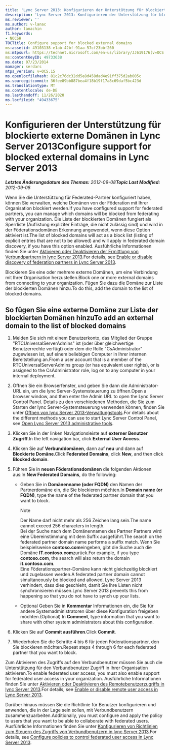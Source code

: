 ```yaml
---
title: 'Lync Server 2013: Konfigurieren der Unterstützung für blockierte externe Domänen'
description: 'Lync Server 2013: Konfigurieren der Unterstützung für blockierte externe Domänen.'
ms.reviewer: ''
ms.author: v-lanac
author: lanachin
f1.keywords:
- NOCSH
TOCTitle: Configure support for blocked external domains
ms:assetid: 49103138-e1ab-42bf-91aa-57cf23bbf260
ms:mtpsurl: https://technet.microsoft.com/en-us/library/JJ619176(v=OCS.15)
ms:contentKeyID: 49733638
ms.date: 07/23/2014
manager: serdars
mtps_version: v=OCS.15
ms.openlocfilehash: 81c2c76dc32dd5e8d458dad4e91ff375d2ab005c
ms.sourcegitcommit: 36fee89bb887bea4f18b19f17a8c69daf5bc423d
ms.translationtype: MT
ms.contentlocale: de-DE
ms.lasthandoff: 11/26/2020
ms.locfileid: "49433675"
---
```

# <a name="configure-support-for-blocked-external-domains-in-lync-server-2013"></a><span data-ttu-id="e7e56-103">Konfigurieren der Unterstützung für blockierte externe Domänen in Lync Server 2013</span><span class="sxs-lookup"><span data-stu-id="e7e56-103">Configure support for blocked external domains in Lync Server 2013</span></span>

<div data-xmlns="http://www.w3.org/1999/xhtml">

<div class="topic" data-xmlns="http://www.w3.org/1999/xhtml" data-msxsl="urn:schemas-microsoft-com:xslt" data-cs="https://msdn.microsoft.com/">

<div data-asp="https://msdn2.microsoft.com/asp">



</div>

<div id="mainSection">

<div id="mainBody"><span data-ttu-id="e7e56-104">

<span> </span></span><span class="sxs-lookup"><span data-stu-id="e7e56-104">

<span> </span></span></span>

<span data-ttu-id="e7e56-105">_**Letztes Änderungsdatum des Themas:** 2012-09-08_</span><span class="sxs-lookup"><span data-stu-id="e7e56-105">_**Topic Last Modified:** 2012-09-08_</span></span>

<span data-ttu-id="e7e56-106">Wenn Sie die Unterstützung für Federated-Partner konfiguriert haben, können Sie verwalten, welche Domänen von der Föderation mit Ihrer Organisation blockiert werden.</span><span class="sxs-lookup"><span data-stu-id="e7e56-106">If you have configured support for federated partners, you can manage which domains will be blocked from federating with your organization.</span></span> <span data-ttu-id="e7e56-107">Die Liste der blockierten Domänen fungiert als Sperrliste (Auflistung expliziter Einträge, die nicht zulässig sind) und wird in der Föderationsdomänen Erkennung angewendet, wenn diese Option aktiviert ist.</span><span class="sxs-lookup"><span data-stu-id="e7e56-107">The list of blocked domains will act as a block list (listing of explicit entries that are not to be allowed) and will apply in federated domain discovery, if you have this option enabled.</span></span> <span data-ttu-id="e7e56-108">Ausführliche Informationen finden Sie unter [Aktivieren oder Deaktivieren der Ermittlung von Verbundpartnern in lync Server 2013](lync-server-2013-enable-or-disable-discovery-of-federation-partners.md).</span><span class="sxs-lookup"><span data-stu-id="e7e56-108">For details, see [Enable or disable discovery of federation partners in Lync Server 2013](lync-server-2013-enable-or-disable-discovery-of-federation-partners.md).</span></span>

<span data-ttu-id="e7e56-109">Blockieren Sie eine oder mehrere externe Domänen, um eine Verbindung mit Ihrer Organisation herzustellen.</span><span class="sxs-lookup"><span data-stu-id="e7e56-109">Block one or more external domains from connecting to your organization.</span></span> <span data-ttu-id="e7e56-110">Fügen Sie dazu die Domäne zur Liste der blockierten Domänen hinzu.</span><span class="sxs-lookup"><span data-stu-id="e7e56-110">To do this, add the domain to the list of blocked domains.</span></span>

<div>

## <a name="to-add-an-external-domain-to-the-list-of-blocked-domains"></a><span data-ttu-id="e7e56-111">So fügen Sie eine externe Domäne zur Liste der blockierten Domänen hinzu</span><span class="sxs-lookup"><span data-stu-id="e7e56-111">To add an external domain to the list of blocked domains</span></span>

1.  <span data-ttu-id="e7e56-112">Melden Sie sich mit einem Benutzerkonto, das Mitglied der Gruppe "RTCUniversalServerAdmins" ist (oder über gleichwertige Benutzerrechte verfügt) oder dem die Rolle "CsAdministrator" zugewiesen ist, auf einem beliebigen Computer in Ihrer internen Bereitstellung an.</span><span class="sxs-lookup"><span data-stu-id="e7e56-112">From a user account that is a member of the RTCUniversalServerAdmins group (or has equivalent user rights), or is assigned to the CsAdministrator role, log on to any computer in your internal deployment.</span></span>

2.  <span data-ttu-id="e7e56-113">Öffnen Sie ein Browserfenster, und geben Sie dann die Administrator-URL ein, um die lync Server-Systemsteuerung zu öffnen.</span><span class="sxs-lookup"><span data-stu-id="e7e56-113">Open a browser window, and then enter the Admin URL to open the Lync Server Control Panel.</span></span> <span data-ttu-id="e7e56-114">Details zu den verschiedenen Methoden, die Sie zum Starten der lync Server-Systemsteuerung verwenden können, finden Sie unter [Öffnen von lync Server 2013-Verwaltungstools](lync-server-2013-open-lync-server-administrative-tools.md).</span><span class="sxs-lookup"><span data-stu-id="e7e56-114">For details about the different methods you can use to start Lync Server Control Panel, see [Open Lync Server 2013 administrative tools](lync-server-2013-open-lync-server-administrative-tools.md).</span></span>

3.  <span data-ttu-id="e7e56-115">Klicken Sie in der linken Navigationsleiste auf **externer Benutzer Zugriff**.</span><span class="sxs-lookup"><span data-stu-id="e7e56-115">In the left navigation bar, click **External User Access**.</span></span>

4.  <span data-ttu-id="e7e56-116">Klicken Sie auf **Verbunddomänen**, dann auf **neu** und dann auf **Blockierte Domäne**.</span><span class="sxs-lookup"><span data-stu-id="e7e56-116">Click **Federated Domains**, click **New**, and then click **Blocked domain**.</span></span>

5.  <span data-ttu-id="e7e56-117">Führen Sie in **neuen Föderationsdomänen** die folgenden Aktionen aus:</span><span class="sxs-lookup"><span data-stu-id="e7e56-117">In **New Federated Domains**, do the following:</span></span>
    
      - <span data-ttu-id="e7e56-118">Geben Sie in **Domänenname (oder FQDN)** den Namen der Partnerdomäne ein, die Sie blockieren möchten.</span><span class="sxs-lookup"><span data-stu-id="e7e56-118">In **Domain name (or FQDN)**, type the name of the federated partner domain that you want to block.</span></span>
        
        <div>
        

        > [!NOTE]  
        > <span data-ttu-id="e7e56-119">Der Name darf nicht mehr als 256 Zeichen lang sein.</span><span class="sxs-lookup"><span data-stu-id="e7e56-119">The name cannot exceed 256 characters in length.</span></span><BR><span data-ttu-id="e7e56-120">Bei der Suche nach dem Domänennamen des Partner Partners wird eine Übereinstimmung mit dem Suffix ausgeführt.</span><span class="sxs-lookup"><span data-stu-id="e7e56-120">The search on the federated partner domain name performs a suffix match.</span></span> <span data-ttu-id="e7e56-121">Wenn Sie beispielsweise <STRONG>contoso.com</STRONG>eingeben, gibt die Suche auch die Domäne <STRONG>IT.contoso.com</STRONG>zurück.</span><span class="sxs-lookup"><span data-stu-id="e7e56-121">For example, if you type <STRONG>contoso.com</STRONG>, the search will also return the domain <STRONG>it.contoso.com</STRONG>.</span></span><BR><span data-ttu-id="e7e56-122">Eine Föderationspartner-Domäne kann nicht gleichzeitig blockiert und zugelassen werden.</span><span class="sxs-lookup"><span data-stu-id="e7e56-122">A federated partner domain cannot simultaneously be blocked and allowed.</span></span> <span data-ttu-id="e7e56-123">Lync Server 2013 verhindert, dass dies geschieht, damit Sie Ihre Listen nicht synchronisieren müssen.</span><span class="sxs-lookup"><span data-stu-id="e7e56-123">Lync Server 2013 prevents this from happening so that you do not have to synch up your lists.</span></span>

        
        </div>
    
      - <span data-ttu-id="e7e56-124">Optional Geben Sie in **Kommentar** Informationen ein, die Sie für andere Systemadministratoren über diese Konfiguration freigeben möchten.</span><span class="sxs-lookup"><span data-stu-id="e7e56-124">(Optional) In **Comment**, type information that you want to share with other system administrators about this configuration.</span></span>

6.  <span data-ttu-id="e7e56-125">Klicken Sie auf **Commit ausführen**.</span><span class="sxs-lookup"><span data-stu-id="e7e56-125">Click **Commit**.</span></span>

7.  <span data-ttu-id="e7e56-126">Wiederholen Sie die Schritte 4 bis 6 für jeden Föderationspartner, den Sie blockieren möchten.</span><span class="sxs-lookup"><span data-stu-id="e7e56-126">Repeat steps 4 through 6 for each federated partner that you want to block.</span></span>

<span data-ttu-id="e7e56-127">Zum Aktivieren des Zugriffs auf den Verbundbenutzer müssen Sie auch die Unterstützung für den Verbundbenutzer Zugriff in Ihrer Organisation aktivieren.</span><span class="sxs-lookup"><span data-stu-id="e7e56-127">To enable federated user access, you must also enable support for federated user access in your organization.</span></span> <span data-ttu-id="e7e56-128">Ausführliche Informationen finden Sie unter [Aktivieren oder Deaktivieren des Remotebenutzerzugriffs in lync Server 2013](lync-server-2013-enable-or-disable-remote-user-access.md).</span><span class="sxs-lookup"><span data-stu-id="e7e56-128">For details, see [Enable or disable remote user access in Lync Server 2013](lync-server-2013-enable-or-disable-remote-user-access.md).</span></span>

<span data-ttu-id="e7e56-129">Darüber hinaus müssen Sie die Richtlinie für Benutzer konfigurieren und anwenden, die in der Lage sein sollen, mit Verbundbenutzern zusammenzuarbeiten.</span><span class="sxs-lookup"><span data-stu-id="e7e56-129">Additionally, you must configure and apply the policy to users that you want to be able to collaborate with federated users.</span></span> <span data-ttu-id="e7e56-130">Ausführliche Informationen finden Sie unter [Konfigurieren von Richtlinien zum Steuern des Zugriffs von Verbundbenutzern in lync Server 2013](lync-server-2013-configure-policies-to-control-federated-user-access.md).</span><span class="sxs-lookup"><span data-stu-id="e7e56-130">For details, see [Configure policies to control federated user access in Lync Server 2013](lync-server-2013-configure-policies-to-control-federated-user-access.md).</span></span>

<span data-ttu-id="e7e56-131"></div>

</div>

<span> </span>

</div>

</div>

</span><span class="sxs-lookup"><span data-stu-id="e7e56-131"></div>

</div>

<span> </span>

</div>

</div>

</span></span></div>

